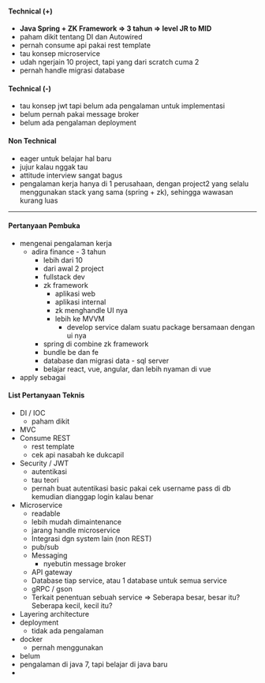 #### Technical (+) 

- **Java Spring + ZK Framework => 3 tahun => level JR to MID**  
- paham dikit tentang DI dan Autowired
- pernah consume api pakai rest template
- tau konsep microservice
- udah ngerjain 10 project, tapi yang dari scratch cuma 2
- pernah handle migrasi database

#### Technical (-)  

- tau konsep jwt tapi belum ada pengalaman untuk implementasi
- belum pernah pakai message broker
- belum ada pengalaman deployment

#### Non Technical  

- eager untuk belajar hal baru
- jujur kalau nggak tau
- attitude interview sangat bagus
- pengalaman kerja hanya di 1 perusahaan, dengan project2 yang selalu menggunakan stack yang sama (spring + zk), sehingga wawasan kurang luas

---

#### Pertanyaan Pembuka

- mengenai pengalaman kerja  
	- adira finance - 3 tahun
		- lebih dari 10
		- dari awal 2 project
		- fullstack dev
		- zk framework
			- aplikasi web
			- aplikasi internal
			- zk menghandle UI nya
			- lebih ke MVVM
				- develop service dalam suatu package bersamaan dengan ui nya
		- spring di combine zk framework
		- bundle be dan fe
		- database dan migrasi data - sql server
		- belajar react, vue, angular, dan lebih nyaman di vue
- apply sebagai


#### List Pertanyaan Teknis

- DI / IOC
	- paham dikit
- MVC
- Consume REST
	- rest template
	- cek api nasabah ke dukcapil
- Security / JWT
	- autentikasi
	- tau teori
	- pernah buat autentikasi basic pakai cek username pass di db kemudian dianggap login kalau benar
- Microservice
	- readable
	- lebih mudah dimaintenance
	- jarang handle microservice
	- Integrasi dgn system lain (non REST)
	- pub/sub
	- Messaging
		- nyebutin message broker
	- API gateway
	- Database tiap service, atau 1 database untuk semua service
	- gRPC / gson
	- Terkait penentuan sebuah service => Seberapa besar, besar itu? Seberapa kecil, kecil itu?
- Layering architecture
- deployment
	- tidak ada pengalaman
- docker
	- pernah menggunakan
- belum
- pengalaman di java 7, tapi belajar di java baru
- 